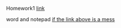 Homework1
[link](files/ie360hw1.html)

word and notepad
[if the link above is a mess](files/hw1/ie360hw1.docx)
